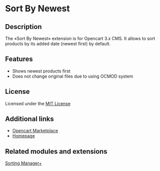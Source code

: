 # Sort By Newest

## Description
The «Sort By Newest» extension is for Opencart 3.x CMS. It allows to sort products by its added date (newest first) by default.

## Features
* Shows newest products first
* Does not change original files due to using OCMOD system

## License
Licensed under the [MIT License](https://git.io/Jv6fM)

## Additional links
* [Opencart Marketplace](https://www.opencart.com/index.php?route=marketplace/extension/info&extension_id=33523)
* [Homepage](https://underr.space/notes/projects/project-0003.html)

## Related modules and extensions
[Sorting Manager+](https://www.opencart.com/index.php?route=marketplace/extension/info&extension_id=38651)
